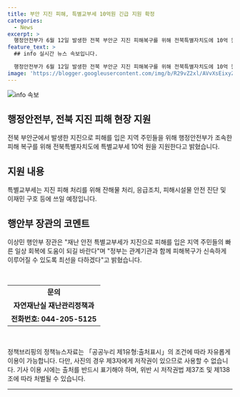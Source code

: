 ```yaml
---
title: 부안 지진 피해, 특별교부세 10억원 긴급 지원 확정
categories:
  - News
excerpt: >
  행정안전부가 6월 12일 발생한 전북 부안군 지진 피해복구를 위해 전북특별자치도에 10억 원을 지원한다고 밝혔다. 특별교부세는 재해지역의 잔해물 처리, 응급조치, 피해시설물 안전 진단, 이재민 구호 등에 사용될 예정이다. 이상민 행안부 장관은 피해 지역 주민들의 빠른 일상 회복을 기대하며, 정부는 피해복구를 신속히 진행하기 위해 노력할 것이라 밝혔다.
feature_text: >
  ## info 실시간 뉴스 속보입니다.

  행정안전부가 6월 12일 발생한 전북 부안군 지진 피해복구를 위해 전북특별자치도에 10억 원을 지원한다고 밝혔다. 특별교부세는 재해지역의 잔해물 처리, 응급조치, 피해시설물 안전 진단, 이재민 구호 등에 사용될 예정이다. 이상민 행안부 장관은 피해 지역 주민들의 빠른 일상 회복을 기대하며, 정부는 피해복구를 신속히 진행하기 위해 노력할 것이라 밝혔다.
image: 'https://blogger.googleusercontent.com/img/b/R29vZ2xl/AVvXsEixyZcFfHzMRdzZMjFBmAUKJYCLCGyLL1o632UiGVXcaFdKo_bkvkuCioo0uUKlGfBVcT3P84aROyZIXSBEx3Aw5nCQ3pTgDom1WDC4m8eifvWiAmWEEVb4x6G_l8C0QH225ldMjyaFvpxGEBGNO37VmDTDMHGhJPq73UglMfDca1-0aw/s1600/blogspot.png'
---
```


<p><img src="https://blogger.googleusercontent.com/img/b/R29vZ2xl/AVvXsEixyZcFfHzMRdzZMjFBmAUKJYCLCGyLL1o632UiGVXcaFdKo_bkvkuCioo0uUKlGfBVcT3P84aROyZIXSBEx3Aw5nCQ3pTgDom1WDC4m8eifvWiAmWEEVb4x6G_l8C0QH225ldMjyaFvpxGEBGNO37VmDTDMHGhJPq73UglMfDca1-0aw/s1600/blogspot.png" alt="info 속보" /></p>

<h2 data-ke-size="size26">행정안전부, 전북 지진 피해 현장 지원</h2>

<p>전북 부안군에서 발생한 지진으로 피해를 입은 지역 주민들을 위해 행정안전부가 조속한 피해 복구를 위해 전북특별자치도에 특별교부세 10억 원을 지원한다고 밝혔습니다.</p>

<h2 data-ke-size="size26">지원 내용</h2>

<p>특별교부세는 지진 피해 처리를 위해 잔해물 처리, 응급조치, 피해시설물 안전 진단 및 이재민 구호 등에 쓰일 예정입니다.</p>

<h2 data-ke-size="size26">행안부 장관의 코멘트</h2>

<p>이상민 행안부 장관은 "재난 안전 특별교부세가 지진으로 피해를 입은 지역 주민들의 빠른 일상 회복에 도움이 되길 바란다"며 "정부는 관계기관과 함께 피해복구가 신속하게 이루어질 수 있도록 최선을 다하겠다"고 밝혔습니다.</p>

<p data-ke-size="size16">&nbsp;</p>

<table>
    <tbody>
        <tr>
            <td style="text-align: center; height: 17px;"><b>문의</b></td>
        </tr>
        <tr>
            <td style="text-align: center; height: 17px;"><b>자연재난실 재난관리정책과</b></td>
        </tr>
        <tr>
            <td style="text-align: center; height: 17px;"><b>전화번호: 044-205-5125</b></td>
        </tr>
    </tbody>
</table>

<p data-ke-size="size16">&nbsp;</p>

<div>정책브리핑의 정책뉴스자료는 「공공누리 제1유형:출처표시」의 조건에 따라 자유롭게 이용이 가능합니다. 다만, 사진의 경우 제3자에게 저작권이 있으므로 사용할 수 없습니다. 기사 이용 시에는 출처를 반드시 표기해야 하며, 위반 시 저작권법 제37조 및 제138조에 따라 처벌될 수 있습니다. </div>

<hr>

